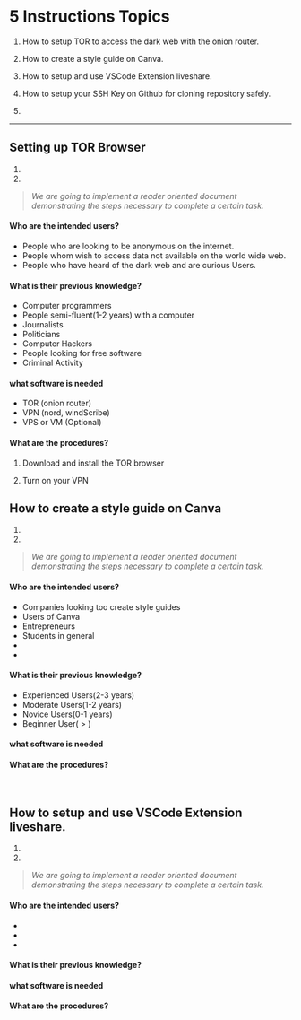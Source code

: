 # **5 Instructions Topics**

1) How to setup TOR to access the dark web with the onion router.

2) How to create a style guide on Canva.

3) How to setup and use VSCode Extension liveshare.

4) How to setup your SSH Key on Github for cloning repository safely.


5) 


---

## Setting up TOR Browser

1.
2.

> _We are going to implement a reader oriented document demonstrating the steps necessary to complete a certain task._ 

#### Who are the intended users?

- People who are looking to be anonymous on the internet.
- People whom wish to access data not available on the world wide web.
- People who have heard of the dark web and are curious Users.

#### What is their previous knowledge?

- Computer programmers
- People semi-fluent(1-2 years) with a computer
- Journalists
- Politicians
- Computer Hackers
- People looking for free software
- Criminal Activity

#### what software is needed

- TOR (onion router)
- VPN (nord, windScribe)
- VPS or VM (Optional)


#### What are the procedures?

1) Download and install the TOR browser

2) Turn on your VPN


## How to create a style guide on Canva

1.
2. 

> _We are going to implement a reader oriented document demonstrating the steps necessary to complete a certain task._ 


#### Who are the intended users?

- Companies looking too create style guides
- Users of Canva
- Entrepreneurs
- Students in general
- 
- 
#### What is their previous knowledge?

- Experienced Users(2-3 years)
- Moderate Users(1-2 years)
- Novice Users(0-1 years)
- Beginner User( > )
#### what software is needed

#### What are the procedures?

<br />

## How to setup and use VSCode Extension liveshare.

1.
2. 

> _We are going to implement a reader oriented document demonstrating the steps necessary to complete a certain task._ 


#### Who are the intended users?

- 
- 
- 

#### What is their previous knowledge?


#### what software is needed

#### What are the procedures?

